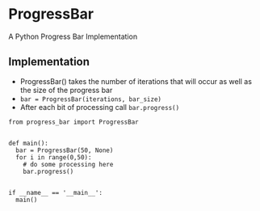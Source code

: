 # ProgressBar
A Python Progress Bar Implementation


## Implementation
* ProgressBar() takes the number of iterations that will occur as well as the size of the progress bar
* ```bar = ProgressBar(iterations, bar_size)```
* After each bit of processing call ```bar.progress()```

```
from progress_bar import ProgressBar


def main():
  bar = ProgressBar(50, None)
  for i in range(0,50):
    # do some processing here
    bar.progress()
    

if __name__ == '__main__':
  main()
```
